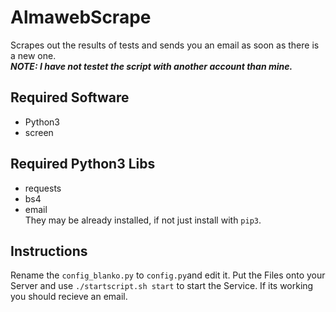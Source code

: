 # AlmawebScrape
Scrapes out the results of tests and sends you an email as soon as there is a new one.\
***NOTE: I have not testet the script with another account than mine.***

## Required Software
- Python3
- screen

## Required Python3 Libs
- requests
- bs4
- email\
They may be already installed, if not just install with `pip3`.

## Instructions
Rename the `config_blanko.py` to `config.py`and edit it.
Put the Files onto your Server and use `./startscript.sh start` to start the Service.
If its working you should recieve an email.
